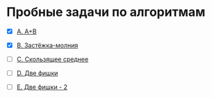 # Пробные задачи по алгоритмам
- [x] <a href="./A-A-plus-B">A. A+B</a>
- [x] <a href="./B_Zip-fastener">B. Застёжка-молния</a>
- [ ] <a href="./C_Moving-average">C. Скользящее среднее</a>
- [ ] <a href="./D_Two-chips">D. Две фишки</a>
- [ ] <a href="./E_Two-chips-2">E. Две фишки - 2</a>

